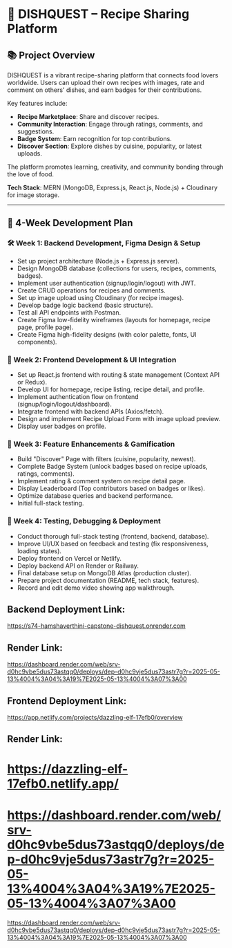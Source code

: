 # 🍴 DISHQUEST – Recipe Sharing Platform

## 📚 Project Overview

DISHQUEST is a vibrant recipe-sharing platform that connects food lovers worldwide. Users can upload their own recipes with images, rate and comment on others' dishes, and earn badges for their contributions.

Key features include:
- **Recipe Marketplace**: Share and discover recipes.
- **Community Interaction**: Engage through ratings, comments, and suggestions.
- **Badge System**: Earn recognition for top contributions.
- **Discover Section**: Explore dishes by cuisine, popularity, or latest uploads.

The platform promotes learning, creativity, and community bonding through the love of food.

**Tech Stack**: MERN (MongoDB, Express.js, React.js, Node.js) + Cloudinary for image storage.

---

## 📅 4-Week Development Plan

### 🛠️ Week 1: Backend Development, Figma Design & Setup
- Set up project architecture (Node.js + Express.js server).
- Design MongoDB database (collections for users, recipes, comments, badges).
- Implement user authentication (signup/login/logout) with JWT.
- Create CRUD operations for recipes and comments.
- Set up image upload using Cloudinary (for recipe images).
- Develop badge logic backend (basic structure).
- Test all API endpoints with Postman.
- Create Figma low-fidelity wireframes (layouts for homepage, recipe page, profile page).
- Create Figma high-fidelity designs (with color palette, fonts, UI components).

### 🎨 Week 2: Frontend Development & UI Integration
- Set up React.js frontend with routing & state management (Context API or Redux).
- Develop UI for homepage, recipe listing, recipe detail, and profile.
- Implement authentication flow on frontend (signup/login/logout/dashboard).
- Integrate frontend with backend APIs (Axios/fetch).
- Design and implement Recipe Upload Form with image upload preview.
- Display user badges on profile.

### 🚀 Week 3: Feature Enhancements & Gamification
- Build "Discover" Page with filters (cuisine, popularity, newest).
- Complete Badge System (unlock badges based on recipe uploads, ratings, comments).
- Implement rating & comment system on recipe detail page.
- Display Leaderboard (Top contributors based on badges or likes).
- Optimize database queries and backend performance.
- Initial full-stack testing.

### 🚢 Week 4: Testing, Debugging & Deployment
- Conduct thorough full-stack testing (frontend, backend, database).
- Improve UI/UX based on feedback and testing (fix responsiveness, loading states).
- Deploy frontend on Vercel or Netlify.
- Deploy backend API on Render or Railway.
- Final database setup on MongoDB Atlas (production cluster).
- Prepare project documentation (README, tech stack, features).
- Record and edit demo video showing app walkthrough.


## Backend Deployment Link:
https://s74-hamshaverthini-capstone-dishquest.onrender.com

## Render Link:

https://dashboard.render.com/web/srv-d0hc9vbe5dus73astqq0/deploys/dep-d0hc9vje5dus73astr7g?r=2025-05-13%4004%3A04%3A19%7E2025-05-13%4004%3A07%3A00

## Frontend Deployment Link:
https://app.netlify.com/projects/dazzling-elf-17efb0/overview

## Render Link:
https://dazzling-elf-17efb0.netlify.app/
=======

https://dashboard.render.com/web/srv-d0hc9vbe5dus73astqq0/deploys/dep-d0hc9vje5dus73astr7g?r=2025-05-13%4004%3A04%3A19%7E2025-05-13%4004%3A07%3A00
=======
https://dashboard.render.com/web/srv-d0hc9vbe5dus73astqq0/deploys/dep-d0hc9vje5dus73astr7g?r=2025-05-13%4004%3A04%3A19%7E2025-05-13%4004%3A07%3A00

